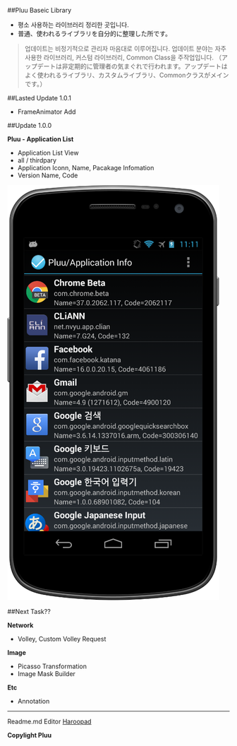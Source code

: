 ##Pluu Baseic Library

  - 평소 사용하는 라이브러리 정리한 곳입니다.
  - 普通、使われるライブラリを自分的に整理した所です。

> 업데이트는 비정기적으로 관리자 마음대로 이루어집니다. 업데이트 분야는 자주 사용한 라이브러리, 커스텀 라이브러리, Common Class을 주작업입니다.
> （アップデートは非定期的に管理者の気まぐれで行われます。アップデートはよく使われるライブラリ、カスタムライブラリ、Commonクラスがメインです。）

##Lasted Update 1.0.1

 * FrameAnimator Add

##Update 1.0.0

 **Pluu - Application List**
 * Application List View
 * all / thirdpary
 * Application Iconn, Name, Pacakage Infomation
 * Version Name, Code

!["Screenshot 1"](https://github.com/Pluu/PluuBasicLibrary/blob/master/app/src/main/res/screenshots/AppInfo.png)

##Next Task??

**Network**
* Volley, Custom Volley Request

**Image**
* Picasso Transformation
* Image Mask Builder

**Etc**
* Annotation


* * *

Readme.md Editor [Haroopad](http://pad.haroopress.com/)

**Copylight Pluu**
